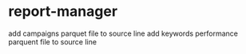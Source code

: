 ﻿# report-manager

add campaigns parquet file to source line
add keywords performance parquent file to source line
